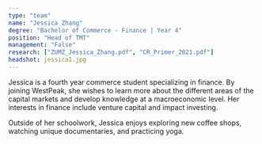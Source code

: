 ```yaml
---
type: "team"
name: "Jessica Zhang"
degree: "Bachelor of Commerce - Finance | Year 4"
position: "Head of TMT"
management: "False"
research: ["ZUMZ_Jessica_Zhang.pdf", "CR_Primer_2021.pdf"]
headshot: jessica1.jpg
---
```


Jessica is a fourth year commerce student specializing in finance. By joining WestPeak, she wishes to learn more about the different areas of the capital markets and develop knowledge at a macroeconomic level. Her interests in finance include venture capital and impact investing.

Outside of her schoolwork, Jessica enjoys exploring new coffee shops, watching unique documentaries, and practicing yoga.